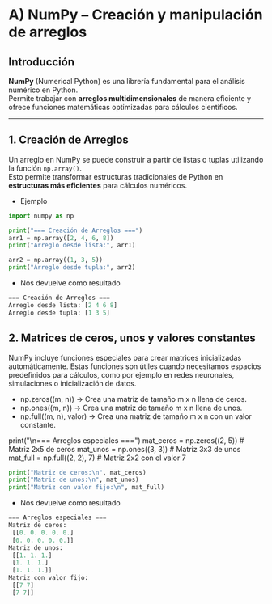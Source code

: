 # A) NumPy – Creación y manipulación de arreglos

## Introducción
**NumPy** (Numerical Python) es una librería fundamental para el análisis numérico en Python.  
Permite trabajar con **arreglos multidimensionales** de manera eficiente y ofrece funciones matemáticas optimizadas para cálculos científicos.

---

## 1. Creación de Arreglos
Un arreglo en NumPy se puede construir a partir de listas o tuplas utilizando la función `np.array()`.  
Esto permite transformar estructuras tradicionales de Python en **estructuras más eficientes** para cálculos numéricos.

- Ejemplo
```python
import numpy as np

print("=== Creación de Arreglos ===")
arr1 = np.array([2, 4, 6, 8])
print("Arreglo desde lista:", arr1)

arr2 = np.array((1, 3, 5))
print("Arreglo desde tupla:", arr2)
```
- Nos devuelve como resultado

```python
=== Creación de Arreglos ===
Arreglo desde lista: [2 4 6 8]
Arreglo desde tupla: [1 3 5]
```
## 2. Matrices de ceros, unos y valores constantes

NumPy incluye funciones especiales para crear matrices inicializadas automáticamente.
Estas funciones son útiles cuando necesitamos espacios predefinidos para cálculos, como por ejemplo en redes neuronales, simulaciones o inicialización de datos.

- np.zeros((m, n)) → Crea una matriz de tamaño m x n llena de ceros.
- np.ones((m, n)) → Crea una matriz de tamaño m x n llena de unos.
- np.full((m, n), valor) → Crea una matriz de tamaño m x n con un valor constante.

print("\n=== Arreglos especiales ===")
mat_ceros = np.zeros((2, 5))   # Matriz 2x5 de ceros
mat_unos = np.ones((3, 3))     # Matriz 3x3 de unos
mat_full = np.full((2, 2), 7)  # Matriz 2x2 con el valor 7

```python
print("Matriz de ceros:\n", mat_ceros)
print("Matriz de unos:\n", mat_unos)
print("Matriz con valor fijo:\n", mat_full)
```
- Nos devuelve como resultado

```python
=== Arreglos especiales ===
Matriz de ceros:
 [[0. 0. 0. 0. 0.]
 [0. 0. 0. 0. 0.]]
Matriz de unos:
 [[1. 1. 1.]
 [1. 1. 1.]
 [1. 1. 1.]]
Matriz con valor fijo:
 [[7 7]
 [7 7]]
```